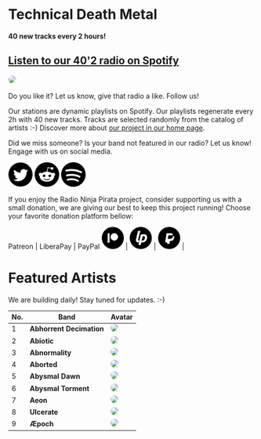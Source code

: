 # Technical Death Metal

**40 new tracks every 2 hours!**


## [Listen to our 40'2 radio on Spotify](https://spoti.fi/2IU51u1)

<a href="https://spoti.fi/2IU51u1" target="_blank"><img src="https://mosaic.scdn.co/640/ab67616d0000b2733773ef4f84f2d8ce2be91a39ab67616d0000b273522d0a97186454586761924eab67616d0000b2735265cf380ad16ee3f784beb6ab67616d0000b273b43cc21c0cc91fdbe7200b21" height="300" width="auto" style="border-radius:50%"></a>

Do you like it? Let us know, give that radio a like. Follow us!


Our stations are dynamic playlists on Spotify. Our playlists regenerate every 2h with 40 new tracks. Tracks are selected randomly from the catalog of artists :-) Discover more about [our project in our home page](https://radioninjapirata.github.io).

Did we miss someone? Is your band not featured in our radio? Let us know! Engage with us on social media.

<p>
    <a href="https://twitter.com/RNinjaPirata" target="_blank"><img src="assets/twitter_button.png" alt="twitter" height="50" width="50" /></a>
    <a href="https://www.reddit.com/r/RadioNinjaPirata/" target="_blank"><img src="assets/reddit_button.png" alt="reddit" height="50" width="50" /></a>
    <a href="https://open.spotify.com/user/pagbz485dhfowwiza5wc9cwh8?si=XVuH5a3NQ8Ohft-yPC5XBA" target="_blank"><img src="assets/spotify_button.png" alt="spotify" height="50" width="50" /></a>
</p>


If you enjoy the Radio Ninja Pirata project, consider supporting us with a small donation, we are giving our best to keep this project running! Choose your favorite donation platform bellow:

 Patreon | LiberaPay | PayPal
<a href="https://www.patreon.com/radioninjapirata" target="_blank"><img src="assets/patreon_black_logo_500x500.png" alt="patreon" height="45" width="45" /></a> | <a href="https://liberapay.com/RadioNinjaPirata/donate" target="_blank"><img src="assets/liberapay_logo_500x500.png" alt="liberapay" height="45" width="45" /></a> | <a href="https://www.paypal.com/cgi-bin/webscr?cmd=_s-xclick&hosted_button_id=TWGZ3KKDLEDUE&source=url" target="_blank"><img src="assets/paypal_black_logo_500x500.png" alt="paypal" height="45" width="45" /></a> |


# Featured Artists

We are building daily! Stay tuned for updates. :-)

No. | Band | Avatar
--- | ---- | ------
1 | **Abhorrent Decimation** | <img src="https://i.scdn.co/image/f204895d7966199a4afb296bb2d03285633bdbe0" height="100" width="auto" style="border-radius:50%">
2 | **Abiotic** | <img src="https://i.scdn.co/image/ab67616d00001e02cb60e93b599d395930afcdea" height="100" width="auto" style="border-radius:50%">
3 | **Abnormality** | <img src="https://i.scdn.co/image/1c5aac479bc80474cdf966980e58099a8c6cb49b" height="100" width="auto" style="border-radius:50%">
4 | **Aborted** | <img src="https://i.scdn.co/image/24ff53b066723870e04e5e1d69b93f39be2add7e" height="100" width="auto" style="border-radius:50%">
5 | **Abysmal Dawn** | <img src="https://i.scdn.co/image/41c6118f44a46806c6eb55de3c83015de0804fcc" height="100" width="auto" style="border-radius:50%">
6 | **Abysmal Torment** | <img src="https://i.scdn.co/image/ab67616d00001e02db9f6c91c74e2d8f79bb43bb" height="100" width="auto" style="border-radius:50%">
7 | **Aeon** | <img src="https://i.scdn.co/image/ab67616d00001e023065d7ec9a3e2755c466d907" height="100" width="auto" style="border-radius:50%">
8 | **Ulcerate** | <img src="https://i.scdn.co/image/1e839c5b2f9d3bf9c2d8bba5ec31636f4b1f238e" height="100" width="auto" style="border-radius:50%">
9 | **Æpoch** | <img src="https://i.scdn.co/image/dd9c652f0b0e7e5407088de0e136645133a9913b" height="100" width="auto" style="border-radius:50%">